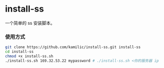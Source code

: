 # install-ss

一个简单的 ss 安装脚本。



### 使用方式

```bash
git clone https://github.com/kamilic/install-ss.git install-ss
cd install-ss
chmod +x install-ss.sh
./install-ss.sh 169.32.53.22 mypassword # ./install-ss.sh <你的服务器 ip> <你的密码>
```



